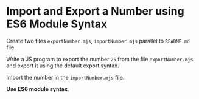 # Import and Export a Number using ES6 Module Syntax

Create two files `exportNumber.mjs`, `importNumber.mjs` parallel to `README.md` file.

Write a JS program to export the number `25` from the file `exportNumber.mjs` and export it using the default export syntax.

Import the number in the `importNumber.mjs` file.

<b>Use ES6 module syntax</b>.
